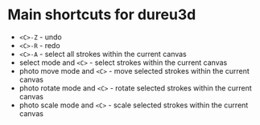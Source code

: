 # Main shortcuts for dureu3d

* `<C>-Z` - undo
* `<C>-R` - redo
* `<C>-A` - select all strokes within the current canvas
* select mode and `<C>` - select strokes within the current canvas
* photo move mode and `<C>` - move selected strokes within the current canvas
* photo rotate mode and `<C>` - rotate selected strokes within the current canvas
* photo scale mode and `<C>` - scale selected strokes within the current canvas
